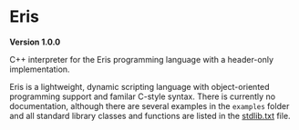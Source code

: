 # Eris 
**Version 1.0.0**

C++ interpreter for the Eris programming language with a header-only implementation.

Eris is a lightweight, dynamic scripting language with object-oriented programming support and familar C-style syntax. There is currently no documentation, although there are several examples in the `examples` folder and all standard library classes and functions are listed in the [stdlib.txt](stdlib.txt) file.